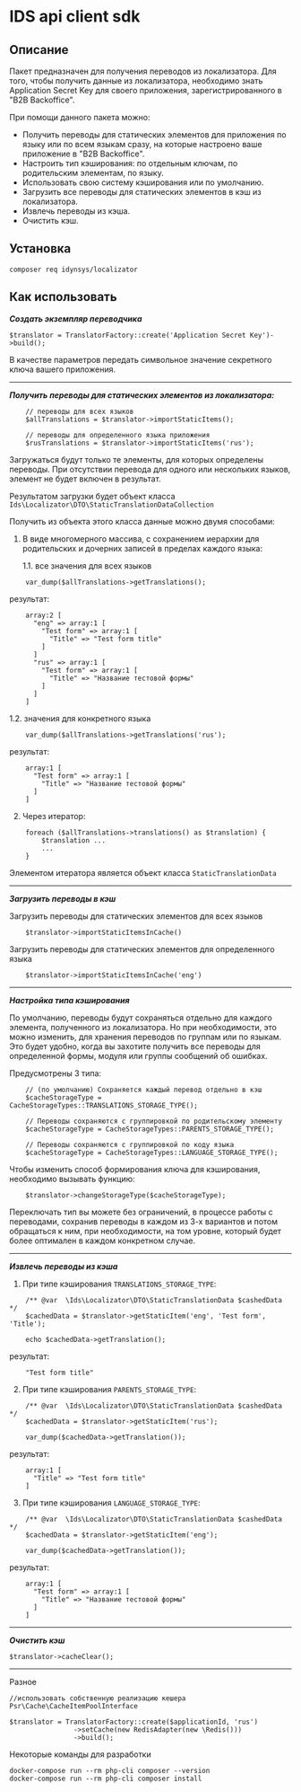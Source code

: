 # IDS api client sdk

## Описание

Пакет предназначен для получения переводов из локализатора. Для того,
чтобы получить данные из локализатора, необходимо знать 
Application Secret Key для своего приложения, зарегистрированного 
в "B2B Backoffice".

При помощи данного пакета можно:

- Получить переводы для статических элементов для приложения по языку 
или по всем языкам сразу, на которые настроено ваше приложение 
в "B2B Backoffice".
- Настроить тип кэширования: по отдельным ключам, по родительским 
элементам, по языку.
- Использовать свою систему кэширования или по умолчанию.
- Загрузить все переводы для статических элементов в кэш из локализатора.
- Извлечь переводы из кэша.
- Очистить кэш.

## Установка

```shell script
composer req idynsys/localizator
```

## Как использовать

***Создать экземпляр переводчика***

```
$translator = TranslatorFactory::create('Application Secret Key')->build();
```
В качестве параметров передать символьное значение секретного ключа вашего приложения.

--------------------------------

***Получить переводы для статических элементов из локализатора:***

```
    // переводы для всех языков
    $allTranslations = $translator->importStaticItems();
    
    // переводы для определенного языка приложения
    $rusTranslations = $translator->importStaticItems('rus');
```
Загружаться будут только те элементы, для которых определены переводы. При отсутствии перевода для одного или нескольких языков, элемент не будет включен в результат.

Результатом загрузки будет объект класса
` Ids\Localizator\DTO\StaticTranslationDataCollection `

Получить из объекта этого класса данные можно двумя способами:

1. В виде многомерного массива, с сохранением иерархии для родительских
и дочерних записей в пределах каждого языка:


   1.1. все значения для всех языков
```
    var_dump($allTranslations->getTranslations();
```
результат:
```
    array:2 [
      "eng" => array:1 [
        "Test form" => array:1 [
          "Title" => "Test form title"
        ]
      ]
      "rus" => array:1 [
        "Test form" => array:1 [
          "Title" => "Название тестовой формы"
        ]
      ]
    ]
```
   1.2. значения для конкретного языка
```
    var_dump($allTranslations->getTranslations('rus');
```
результат:
```
    array:1 [
      "Test form" => array:1 [
        "Title" => "Название тестовой формы"
      ]
    ]
```
2. Через итератор:
```
    foreach ($allTranslations->translations() as $translation) {
        $translation ...
        ...
    }
```
Элементом итератора является объект класса ` StaticTranslationData `

-------------------------------------

***Загрузить переводы в кэш***

Загрузить переводы для статических элементов для всех языков
```
    $translator->importStaticItemsInCache()
```

Загрузить переводы для статических элементов для определенного языка
```
    $translator->importStaticItemsInCache('eng')
```
-------------------------------------

***Настройка типа кэширования***

По умолчанию, переводы будут сохраняться отдельно для каждого элемента,
полученного из локализатора. Но при необходимости, это можно изменить, 
для хранения переводов по группам или по языкам. Это будет удобно, 
когда вы захотите получить все переводы для определенной формы, модуля
или группы сообщений об ошибках.

Предусмотрены 3 типа:
```
    // (по умолчанию) Сохраняется каждый перевод отдельно в кэш
    $cacheStorageType = CacheStorageTypes::TRANSLATIONS_STORAGE_TYPE();
    
    // Переводы сохраняются с группировкой по родительскому элементу
    $cacheStorageType = CacheStorageTypes::PARENTS_STORAGE_TYPE();
    
    // Переводы сохраняются с группировкой по коду языка
    $cacheStorageType = CacheStorageTypes::LANGUAGE_STORAGE_TYPE();
```

Чтобы изменить способ формирования ключа для кэширования, необходимо 
вызывать функцию:
```
    $translator->changeStorageType($cacheStorageType);
```

Переключать тип вы можете без ограничений, в процессе работы с переводами,
сохранив переводы в каждом из 3-х вариантов и потом обращаться к ним,
при необходимости, на том уровне, который будет более оптимален в каждом
конкретном случае. 

-------------------------------------

***Извлечь переводы из кэша***

1. При типе кэширования ` TRANSLATIONS_STORAGE_TYPE `:
```
    /** @var  \Ids\Localizator\DTO\StaticTranslationData $cashedData */
    $cachedData = $translator->getStaticItem('eng', 'Test form', 'Title');
    
    echo $cachedData->getTranslation();
```
результат:
```
    "Test form title" 
```

2. При типе кэширования ` PARENTS_STORAGE_TYPE `:
```
    /** @var  \Ids\Localizator\DTO\StaticTranslationData $cashedData */
    $cachedData = $translator->getStaticItem('rus');

    var_dump($cachedData->getTranslation()); 
```
результат:
```
    array:1 [
      "Title" => "Test form title"
    ]
```

3. При типе кэширования ` LANGUAGE_STORAGE_TYPE `:
```
    /** @var  \Ids\Localizator\DTO\StaticTranslationData $cashedData */
    $cachedData = $translator->getStaticItem('eng');

    var_dump($cachedData->getTranslation()); 
```
результат:
```
    array:1 [
      "Test form" => array:1 [
        "Title" => "Название тестовой формы"
      ]
    ]
```
------------------------------------
***Очистить кэш***

```
$translator->cacheClear();
```

-------------------------------------

Разное

```        
//использовать собственную реализацию кешера Psr\Cache\CacheItemPoolInterface

$translator = TranslatorFactory::create($applicationId, 'rus')
                ->setCache(new RedisAdapter(new \Redis()))
                ->build();

```


Некоторые команды для разработки

```
docker-compose run --rm php-cli composer --version
docker-compose run --rm php-cli composer install
```
